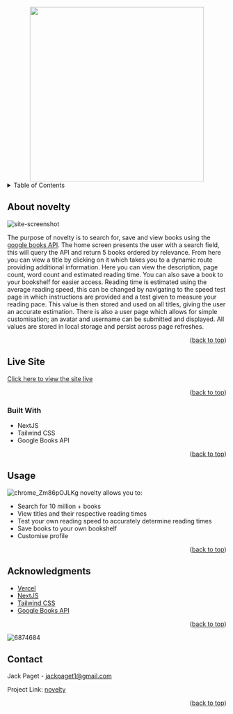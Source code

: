 <div id="top"></div>

<!-- PROJECT LOGO -->
<br />
<div align="center">
  <img src="https://i.imgur.com/EWtutML.png" width="400px" />
</div>

<!-- TABLE OF CONTENTS -->
<details>
  <summary>Table of Contents</summary>
  <ol>
    <li><a href="#about-novelty">About novelty</a></li>
	<li><a href="#live-site">Live site</a></li>
	<li><a href="#built-with">Built With</a></li>
    <li><a href="#usage">Usage</a></li>
    <li><a href="#acknowledgments">Acknowledgments</a></li>
    <li><a href="#contact">Contact</a></li>
  </ol>
</details>

<!-- ABOUT THE PROJECT -->

## About novelty

![site-screenshot](https://i.imgur.com/Esebnpj.jpg)

The purpose of novelty is to search for, save and view books using the [google books API](https://developers.google.com/books/docs/v1/using). The home screen presents the user with a search field, this will query the API and return 5 books ordered by relevance. From here you can view a title by clicking on it which takes you to a dynamic route providing additional information. Here you can view the description, page count, word count and estimated reading time. You can also save a book to your bookshelf for easier access. Reading time is estimated using the average reading speed, this can be changed by navigating to the speed test page in which instructions are provided and a test given to measure your reading pace. This value is then stored and used on all titles, giving the user an accurate estimation. There is also a user page which allows for simple customisation; an avatar and username can be submitted and displayed. All values are stored in local storage and persist across page refreshes.

<p align="right">(<a href="#top">back to top</a>)</p>

<!-- LIVE SITE -->

## Live Site

[Click here to view the site live](https://novelty-jp.vercel.app/)

<p align="right">(<a href="#top">back to top</a>)</p>

### Built With

- NextJS
- Tailwind CSS
- Google Books API

<p align="right">(<a href="#top">back to top</a>)</p>

<!-- USAGE EXAMPLES -->

## Usage

![chrome_Zm86pOJLKg](https://user-images.githubusercontent.com/90701888/204002646-ebf7ebc4-7189-4080-ae0b-af7e3bf53dcc.gif)
novelty allows you to:

- Search for 10 million + books
- View titles and their respective reading times
- Test your own reading speed to accurately determine reading times
- Save books to your own bookshelf
- Customise profile

<p align="right">(<a href="#top">back to top</a>)</p>

<!-- ACKNOWLEDGMENTS -->

## Acknowledgments

- [Vercel](https://vercel.com)
- [NextJS](https://nextjs.org/)
- [Tailwind CSS](https://tailwindcss.com/)
- [Google Books API](https://developers.google.com/books/docs/v1/using)

<p align="right">(<a href="#top">back to top</a>)</p>

![6874684](https://user-images.githubusercontent.com/90701888/204004446-f7a2179f-05ff-41c1-b6d9-6d849c58588c.png)

<!-- CONTACT -->

## Contact

Jack Paget - <a href="mailto:jackpaget1@gmail.com">jackpaget1@gmail.com</a>

Project Link: [novelty](https://github.com/Jack-LP/novelty)

<p align="right">(<a href="#top">back to top</a>)</p>
